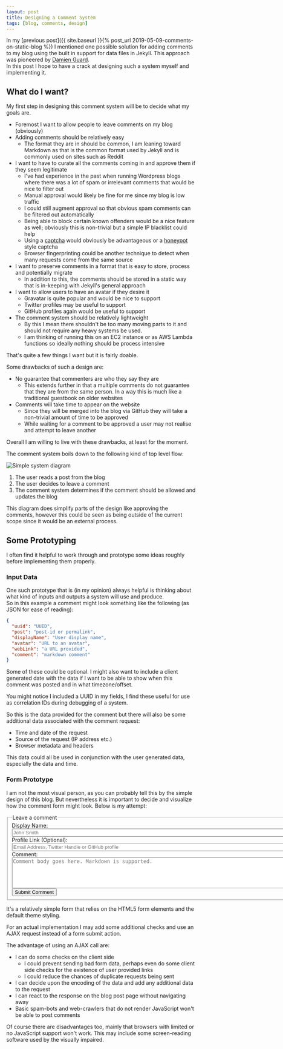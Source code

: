 ```yaml
---
layout: post
title: Designing a Comment System
tags: [blog, comments, design]
---
```


In my [previous post]({{ site.baseurl }}{% post_url 2019-05-09-comments-on-static-blog %})
I mentioned one possible solution for adding comments to my blog using the 
built in support for data files in Jekyll. This approach was pioneered by 
[Damien Guard](https://damieng.com/blog/2018/05/28/wordpress-to-jekyll-comments).  
In this post I hope to have a crack at designing such a system myself and 
implementing it.

## What do I want?

My first step in designing this comment system will be to decide what my goals 
are. 

* Foremost I want to allow people to leave comments on my blog (obviously)
* Adding comments should be relatively easy
  - The format they are in should be common, I am leaning toward Markdown as
    that is the common format used by Jekyll and is commonly used on sites such 
    as Reddit
* I want to have to curate all the comments coming in and approve them if they 
  seem legitimate 
  - I've had experience in the past when running Wordpress blogs where there 
    was a lot of spam or irrelevant comments that would be nice to filter out
  - Manual approval would likely be fine for me since my blog is low traffic
  - I could still augment approval so that obvious spam comments can be 
    filtered out automatically
  - Being able to block certain known offenders would be a nice feature as 
    well; obviously this is non-trivial but a simple IP blacklist could help
  - Using a [captcha](https://developers.google.com/recaptcha/) would obviously 
    be advantageous or a 
    [honeypot](https://haacked.com/archive/2007/09/11/honeypot-captcha.aspx/) 
    style captcha
  - Browser fingerprinting could be another technique to detect when many 
    requests come from the same source
* I want to preserve comments in a format that is easy to store, process and 
  potentially migrate
  - In addition to this, the comments should be stored in a static way that is 
    in-keeping with Jekyll's general approach
* I want to allow users to have an avatar if they desire it
  - Gravatar is quite popular and would be nice to support
  - Twitter profiles may be useful to support
  - GitHub profiles again would be useful to support
* The comment system should be relatively lightweight
  - By this I mean there shouldn't be too many moving parts to it and should 
    not require any heavy systems be used. 
  - I am thinking of running this on an EC2 instance or as AWS Lambda functions
    so ideally nothing should be process intensive

That's quite a few things I want but it is fairly doable.

Some drawbacks of such a design are:

* No guarantee that commenters are who they say they are
  - This extends further in that a multiple comments do not guarantee that they 
    are from the same person. In a way this is much like a traditional 
    guestbook on older websites
* Comments will take time to appear on the website
  - Since they will be merged into the blog via GitHub they will take a 
    non-trivial amount of time to be approved
  - While waiting for a comment to be approved a user may not realise and 
    attempt to leave another

Overall I am willing to live with these drawbacks, at least for the moment.

The comment system boils down to the following kind of top level flow:

<img alt='Simple system diagram' src='{{ "assets/comment-system/simple-top-level.svg" | absolute_url  }}' class='blog-image' />

1. The user reads a post from the blog
2. The user decides to leave a comment
3. The comment system determines if the comment should be allowed and updates
   the blog

This diagram does simplify parts of the design like approving the comments, 
however this could be seen as being outside of the current scope since it 
would be an external process.

## Some Prototyping

I often find it helpful to work through and prototype some ideas roughly before 
implementing them properly. 

### Input Data

One such prototype that is (in my opinion) always helpful is thinking about 
what kind of inputs and outputs a system will use and produce.  
So in this example a comment might look something like the following (as JSON 
for ease of reading):

```json
{
  "uuid": "UUID",
  "post": "post-id or permalink",
  "displayName": "User display name",
  "avatar": "URL to an avatar",
  "webLink": "a URL provided",
  "comment": "markdown comment"
}
```

Some of these could be optional. I might also want to include a client 
generated date with the data if I want to be able to show when this comment was
posted and in what timezone/offset.

<p class='message'>
You might notice I included a UUID in my fields, I find these useful for use as
correlation IDs during debugging of a system.
</p>

So this is the data provided for the comment but there will also be some 
additional data associated with the comment request:

* Time and date of the request
* Source of the request (IP address etc.)
* Browser metadata and headers

This data could all be used in conjunction with the user generated data, 
especially the data and time.

### Form Prototype

I am not the most visual person, as you can probably tell this by the simple 
design of this blog. But nevertheless it is important to decide and visualize 
how the comment form might look. Below is my attempt:

<form action="{{ page.url }}" method="get">
  <fieldset>
    <legend>Leave a comment</legend>
    <label style='display: block'>
      Display Name:
      <input required type="text" name="displayName" placeholder="John Smith" style='width:100%'/>
    </label>
    <label style='display: block'>
      Profile Link (Optional):
      <input type="text" name="webLink" placeholder="Email Address, Twitter Handle or GitHub profile" style='width:100%'/>
    </label>
    <label>
    Comment:
      <textarea required minlength="15" spellcheck maxlength="10000" cols="120" rows="5" name="commentBody" placeholder="Comment body goes here. Markdown is supported." ></textarea>
    </label>
    <button type="submit" onclick='alert("Submitted Comment"); return false;'>Submit Comment</button>
  </fieldset>
</form>

It's a relatively simple form that relies on the HTML5 form elements and the 
default theme styling.

For an actual implementation I may add some additional checks and use an AJAX 
request instead of a form submit action. 

The advantage of using an AJAX call are:

* I can do some checks on the client side
  - I could prevent sending bad form data, perhaps even do some client side 
    checks for the existence of user provided links
  - I could reduce the chances of duplicate requests being sent
* I can decide upon the encoding of the data and add any additional data to the 
  request
* I can react to the response on the blog post page without navigating away
* Basic spam-bots and web-crawlers that do not render JavaScript won't be able 
  to post comments

Of course there are disadvantages too, mainly that browsers with limited 
or no JavaScript support won't work. This may include some screen-reading 
software used by the visually impaired.


